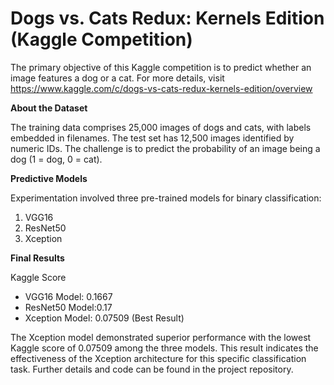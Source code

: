 # Dogs vs. Cats Redux: Kernels Edition (Kaggle Competition)

The primary objective of this Kaggle competition is to predict whether an image features a dog or a cat. 
For more details, visit https://www.kaggle.com/c/dogs-vs-cats-redux-kernels-edition/overview


**About the Dataset**

The training data comprises 25,000 images of dogs and cats, with labels embedded in filenames. The test set has 12,500 images identified by numeric IDs. The challenge is to predict the probability of an image being a dog (1 = dog, 0 = cat).

**Predictive Models**

Experimentation involved three pre-trained models for binary classification:

1. VGG16
2. ResNet50
3. Xception

**Final Results**

Kaggle Score
- VGG16 Model: 0.1667
- ResNet50 Model:0.17
- Xception Model: 0.07509 (Best Result)

The Xception model demonstrated superior performance with the lowest Kaggle score of 0.07509 among the three models. This result indicates the effectiveness of the Xception architecture for this specific classification task. Further details and code can be found in the project repository.
